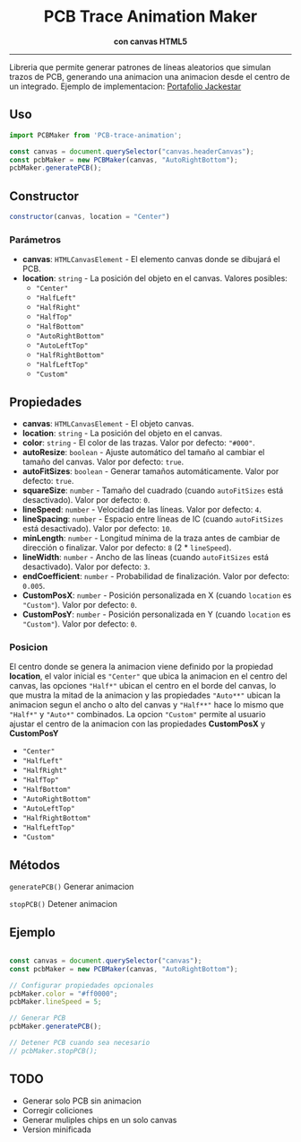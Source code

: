 <h1 align="center">PCB Trace Animation Maker</h1>
<p align="center"><b>con canvas HTML5</b></p>
<hr/>

Libreria que permite generar patrones de líneas aleatorios que simulan trazos de PCB, generando una animacion una animacion desde el centro de un integrado. Ejemplo de implementacion: [Portafolio Jackestar](https://jackestar.netlify.app/)

<!-- ## Instalación -->

<!-- usando npm:

```bash
npm install pcb-maker
``` -->

## Uso

```javascript
import PCBMaker from 'PCB-trace-animation';

const canvas = document.querySelector("canvas.headerCanvas");
const pcbMaker = new PCBMaker(canvas, "AutoRightBottom");
pcbMaker.generatePCB();
```

## Constructor

```javascript
constructor(canvas, location = "Center")
```

### Parámetros

- **canvas**: `HTMLCanvasElement` - El elemento canvas donde se dibujará el PCB.
- **location**: `string` - La posición del objeto en el canvas. Valores posibles:
  - `"Center"`
  - `"HalfLeft"`
  - `"HalfRight"`
  - `"HalfTop"`
  - `"HalfBottom"`
  - `"AutoRightBottom"`
  - `"AutoLeftTop"`
  - `"HalfRightBottom"`
  - `"HalfLeftTop"`
  - `"Custom"`

## Propiedades

- **canvas**: `HTMLCanvasElement` - El objeto canvas.
- **location**: `string` - La posición del objeto en el canvas.
- **color**: `string` - El color de las trazas. Valor por defecto: `"#000"`.
- **autoResize**: `boolean` - Ajuste automático del tamaño al cambiar el tamaño del canvas. Valor por defecto: `true`.
- **autoFitSizes**: `boolean` - Generar tamaños automáticamente. Valor por defecto: `true`.
- **squareSize**: `number` - Tamaño del cuadrado (cuando `autoFitSizes` está desactivado). Valor por defecto: `0`.
- **lineSpeed**: `number` - Velocidad de las líneas. Valor por defecto: `4`.
- **lineSpacing**: `number` - Espacio entre líneas de IC (cuando `autoFitSizes` está desactivado). Valor por defecto: `10`.
- **minLength**: `number` - Longitud mínima de la traza antes de cambiar de dirección o finalizar. Valor por defecto: `8` (2 * `lineSpeed`).
- **lineWidth**: `number` - Ancho de las líneas (cuando `autoFitSizes` está desactivado). Valor por defecto: `3`.
- **endCoefficient**: `number` - Probabilidad de finalización. Valor por defecto: `0.005`.
- **CustomPosX**: `number` - Posición personalizada en X (cuando `location` es `"Custom"`). Valor por defecto: `0`.
- **CustomPosY**: `number` - Posición personalizada en Y (cuando `location` es `"Custom"`). Valor por defecto: `0`.

### Posicion

El centro donde se genera la animacion viene definido por la propiedad **location**, el valor inicial es `"Center"` que ubica la animacion en el centro del canvas, las opciones `"Half*"` ubican el centro en el borde del canvas, lo que mustra la mitad de la animacion y las propiedades `"Auto**"` ubican la animacion segun el ancho o alto del canvas y `"Half**"` hace lo mismo que `"Half*"` y `"Auto*"` combinados. La opcion `"Custom"` permite al usuario ajustar el centro de la animacion con las propiedades **CustomPosX** y **CustomPosY**
  - `"Center"`
  - `"HalfLeft"`
  - `"HalfRight"`
  - `"HalfTop"`
  - `"HalfBottom"`
  - `"AutoRightBottom"`
  - `"AutoLeftTop"`
  - `"HalfRightBottom"`
  - `"HalfLeftTop"`
  - `"Custom"`


## Métodos

`generatePCB()` Generar animacion

`stopPCB()` Detener animacion

## Ejemplo

```javascript

const canvas = document.querySelector("canvas");
const pcbMaker = new PCBMaker(canvas, "AutoRightBottom");

// Configurar propiedades opcionales
pcbMaker.color = "#ff0000";
pcbMaker.lineSpeed = 5;

// Generar PCB
pcbMaker.generatePCB();

// Detener PCB cuando sea necesario
// pcbMaker.stopPCB();
```

## TODO

- Generar solo PCB sin animacion
- Corregir coliciones
- Generar muliples chips en un solo canvas
- Version minificada